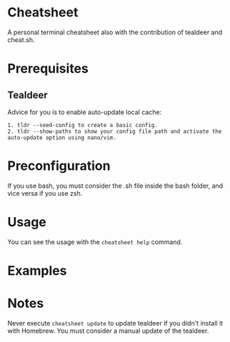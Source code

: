 # Cheatsheet
A personal terminal cheatsheet also with the contribution of tealdeer and cheat.sh.

# Prerequisites

## Tealdeer
Advice for you is to enable auto-update local cache:
```
1. tldr --seed-config to create a basic config.
2. tldr --show-paths to show your config file path and activate the auto-update option using nano/vim.
```

# Preconfiguration
If you use bash, you must consider the .sh file inside the bash folder, and vice versa if you use zsh.

# Usage  
You can see the usage with the `cheatsheet help` command.

# Examples

# Notes 
Never execute `cheatsheet update` to update tealdeer if you didn't install it with Homebrew. You must consider a manual update of the tealdeer.

